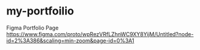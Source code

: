 # my-portfoilio

Figma Portfolio Page
https://www.figma.com/proto/wpRezVRfLZhnWC9XY8YijM/Untitled?node-id=2%3A386&scaling=min-zoom&page-id=0%3A1
